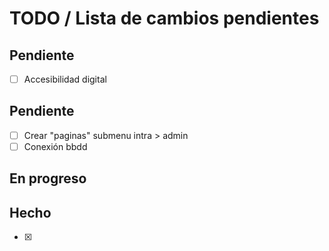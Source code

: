 # TODO / Lista de cambios pendientes
## Pendiente 
- [ ] Accesibilidad digital 


## Pendiente
- [ ] Crear "paginas" submenu intra > admin
- [ ] Conexión bbdd
## En progreso


## Hecho
- [x]